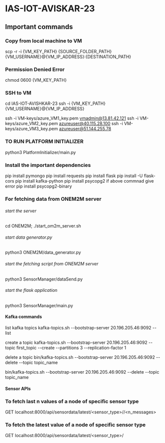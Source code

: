 # IAS-IOT-AVISKAR-23

## Important commands

### Copy from local machine to VM
scp -r -i {VM_KEY_PATH} {SOURCE_FOLDER_PATH} {VM_USERNAME}@{VM_IP_ADDRESS}:{DESTINATION_PATH}

### Permission Denied Error
chmod 0600 {VM_KEY_PATH}

### SSH to VM
cd IAS-IOT-AVISHKAR-23
ssh -i {VM_KEY_PATH} {VM_USERNAME}@{VM_IP_ADDRESS}

ssh -i VM-keys/azure_VM1_key.pem vmadmin@13.81.42.121
ssh -i VM-keys/azure_VM2_key.pem azureuser@40.115.28.100
ssh -i VM-keys/azure_VM3_key.pem azureuser@51.144.255.78

### TO RUN PLATFORM INITIALIZER
python3 PlatformInitializer/main.py

### Install the important dependencies
pip install pymongo
pip install requests
pip install flask
pip install -U flask-cors
pip install kafka-python
pip install psycopg2
if above commnad give error pip install psycopg2-binary

### For fetching data from ONEM2M server
###### start the server
cd ONEM2M; ./start_om2m_server.sh
###### start data generator.py
python3 ONEM2M/data_generator.py
###### start the fetching script from ONEM2M server
python3 SensorManager/dataSend.py
###### start the flask application
python3 SensorManager/main.py 


#### Kafka commands

list kafka topics
kafka-topics.sh --bootstrap-server 20.196.205.46:9092 --list

create a topic
kafka-topics.sh --bootstrap-server 20.196.205.46:9092 --topic first_topic --create --partitions 3 --replication-factor 1

delete a topic
bin/kafka-topics.sh --bootstrap-server 20.196.205.46:9092 --delete --topic topic_name

bin/kafka-topics.sh --bootstrap-server 20.196.205.46:9092 --delete --topic topic_name


#### Sensor APIs

### To fetch last n values of a node of specific sensor type
GET localhost:8000/api/sensordata/latest/<sensor_type>/<nodename>/<n_messages>
### To fetch the latest value of a node of specific sensor type
GET localhost:8000/api/sensordata/latest/<sensor_type>/<nodename>